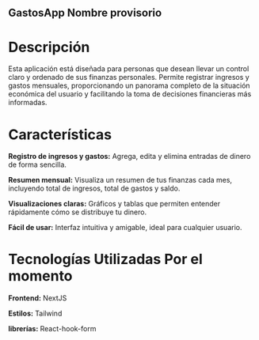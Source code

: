 

## GastosApp Nombre provisorio

# Descripción

Esta aplicación está diseñada para personas que desean llevar un control claro y ordenado de sus finanzas personales. Permite registrar ingresos y gastos mensuales, proporcionando un panorama completo de la situación económica del usuario y facilitando la toma de decisiones financieras más informadas.

# Características

**Registro de ingresos y gastos:** Agrega, edita y elimina entradas de dinero de forma sencilla.

**Resumen mensual:** Visualiza un resumen de tus finanzas cada mes, incluyendo total de ingresos, total de gastos y saldo.

**Visualizaciones claras:** Gráficos y tablas que permiten entender rápidamente cómo se distribuye tu dinero.

**Fácil de usar:** Interfaz intuitiva y amigable, ideal para cualquier usuario.

# Tecnologías Utilizadas Por el momento

**Frontend:** NextJS

**Estilos:** Tailwind

**librerías:** React-hook-form